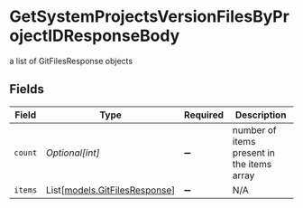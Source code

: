 # GetSystemProjectsVersionFilesByProjectIDResponseBody

a list of GitFilesResponse objects


## Fields

| Field                                                          | Type                                                           | Required                                                       | Description                                                    |
| -------------------------------------------------------------- | -------------------------------------------------------------- | -------------------------------------------------------------- | -------------------------------------------------------------- |
| `count`                                                        | *Optional[int]*                                                | :heavy_minus_sign:                                             | number of items present in the items array                     |
| `items`                                                        | List[[models.GitFilesResponse](../models/gitfilesresponse.md)] | :heavy_minus_sign:                                             | N/A                                                            |